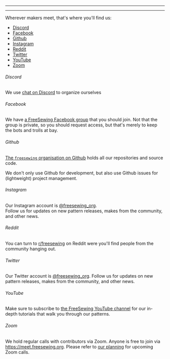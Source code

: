 - - -
- - -

Wherever makers meet, that's where you'll find us:

 - [Discord](#discord)
 - [Facebook](#facebook)
 - [Github](#github)
 - [Instagram](#instagram)
 - [Reddit](#reddit)
 - [Twitter](#twitter)
 - [YouTube](#youtube)
 - [Zoom](#zoom)

###### Discord

We use [chat on Discord](https://chat.freesewing.org/) to organize ourselves

###### Facebook

We have [a FreeSewing Facebook group](https://www.facebook.com/groups/627769821272714) that you should join. Not that the group is private, so you should request access, but that's merely to keep the bots and trolls at bay.

###### Github

[The `freesewing` organisation on Github](https://github.com/freesewing/) holds all our repositories and source code.

We don't only use Github for development, but also use Github issues for (lightweight) project management.


###### Instagram

Our Instagram account is [@freesewing_org](https://instagram.com/freesewing_org).  
Follow us for updates on new pattern releases, makes from the community, and other news.

###### Reddit

You can turn to [r/freesewing](https://www.reddit.com/r/freesewing/) on Reddit were you'll find people from the community hanging out.

###### Twitter

Our Twitter account is [@freesewing_org](https://twitter.com/freesewing_org). Follow us for updates on new pattern releases, makes from the community, and other news.

###### YouTube

Make sure to subscribe to [the FreeSewing YouTube channel](https://youtube.com/channel/UCLAyxEL72gHvuKBpa-GmCvQ) for our in-depth tutorials that walk you through our patterns.

###### Zoom

We hold regular calls with contributors via Zoom. Anyone is free to join via https://meet.freesewing.org. Please refer to [our planning](#planning) for upcoming Zoom calls.

